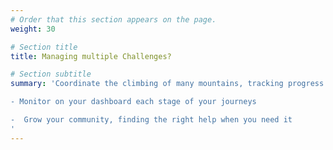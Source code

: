 ```yaml
---
# Order that this section appears on the page.
weight: 30

# Section title
title: Managing multiple Challenges?

# Section subtitle
summary: 'Coordinate the climbing of many mountains, tracking progress [of teams] towards clear destinations

- Monitor on your dashboard each stage of your journeys

-  Grow your community, finding the right help when you need it
'
---
```

